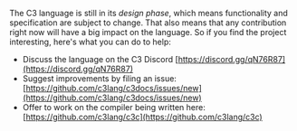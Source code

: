 The C3 language is still in its *design phase*, which means functionality and specification are
subject to change. That also means that any contribution right now will have a big impact on the language.
So if you find the project interesting, here's what you can do to help:


- Discuss the language on the C3 Discord [https://discord.gg/qN76R87](https://discord.gg/qN76R87) 
- Suggest improvements by filing an issue: [https://github.com/c3lang/c3docs/issues/new](https://github.com/c3lang/c3docs/issues/new)
- Offer to work on the compiler being written here: [https://github.com/c3lang/c3c](https://github.com/c3lang/c3c)
